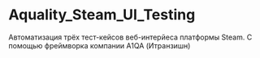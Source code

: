 # Aquality_Steam_UI_Testing

Автоматизация трёх тест-кейсов веб-интерйеса платформы Steam. 
С помощью фреймворка компании A1QA (Итранзишн)
